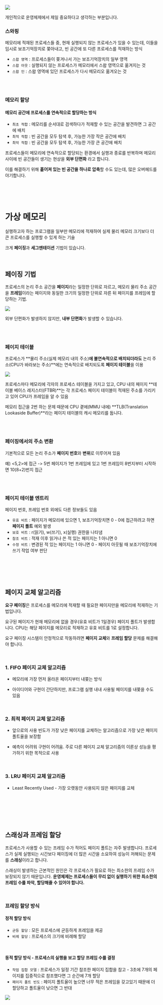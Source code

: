 ![](https://velog.velcdn.com/images/dodo4723/post/088063b5-bc9b-4de9-b6fd-32ab79c4ca26/image.png)

개인적으로 운영체제에서 제일 중요하다고 생각하는 부분입니다.

### 스와핑
메모리에 적재된 프로세스들 중, 현재 실행되지 않는 프로세스가 있을 수 있는데, 이들을 임시로 보조기억장치로 쫒아내고, 빈 공간에 또 다른 프로세스를 적재하는 방식

>
- `스왑 영역` : 프로세스들이 쫒겨나서 가는 보조기억장치의 일부 영역
- `스왑 아웃` : 실행되지 않는 프로세스가 메모리에서 스왑 영역으로 옮겨지는 것
- `스왑 인` : 스왑 영역에 있던 프로세스가 다시 메모리오 옮겨오는 것

<br>
<br>

### 메모리 할당

#### 메모리 공간에 프로세스를 연속적으로 할당하는 방식

>
- `최초 적합` : 메모리를 순서대로 검색하다가 적재할 수 있는 공간을 발견하면 그 공간에 배치
- `최적 적합` : 빈 공간을 모두 탐색 후, 가능한 가장 작은 공간에 배치
- `최악 적합` : 빈 공간을 모두 탐색 후, 가능한 가장 큰 공간에 배치

프로세스들이 메모리에 연속적으로 할당되는 환경에서 실행과 종료를 반복하며 메모리 사이에 빈 공간들이 생기는 현상을 **외부 단편화** 라고 합니다.

이를 해결하기 위해 **흩어져 있는 빈 공간을 하나로 압축**할 수도 있는데, 많은 오버헤드를 야기합니다.

<br>
<br>
<br>

# 가상 메모리
실행하고자 하는 프로그램을 일부만 메모리에 적재하여 실제 물리 메모리 크기보다 더 큰 프로세스를 실행할 수 있게 하는 기술

크게 **페이징**과 **세그멘테이션** 기법이 있습니다.

<br>

## 페이징 기법
프로세스의 논리 주소 공간을 **페이지**라는 일정한 단위로 자르고, 메모리 물리 주소 공간을 **프레임**이라는 페이지와 동일한 크기의 일정한 단위로 자른 뒤 페이지를 프레임에 할당하는 기법.

![](https://velog.velcdn.com/images/dodo4723/post/59e912bf-1a52-436b-975f-ee356a9b0f24/image.jpg)


외부 단편화가 발생하지 않지만, **내부 단편화**가 발생할 수 있습니다.

<br>
<br>

### 페이지 테이블
프로세스가 **물리 주소(실제 메모리 내의 주소)**에 불연속적으로 배치되더라도** 논리 주소(CPU가 바라보는 주소)**에는 연속적으로 배치되도록 **페이지 테이블**을 이용

![](https://velog.velcdn.com/images/dodo4723/post/7e3c5c92-c70c-4128-aef5-39a13804146a/image.jpg)


프로세스마다 메모리에 각자의 프로세스 테이블을 가지고 있고, CPU 내의 페이지 **테이블 베이스 레지스터(FTBR)**는 각 프로세스 페이지 테이블이 적재된 주소를 가리키고 있어 CPU가 프레임을 알 수 있음

메모리 접근을 2번 하는 문제 때문에 CPU 곁에(MMU 내에) **TLB(Translation Lookaside Buffer)**라는 페이지 테이블의 캐시 메모리를 둡니다.

<br>
<br>

### 페이징에서의 주소 변환

기본적으로 모든 논리 주소가 **페이지 번호**와 **변위**로 이루어져 있음

예) <5,2>에 접근 -> 5번 페이지가 1번 프레임에 있고 1번 프레임이 8번지부터 시작하면 10(8+2)번지 접근

<br>
<br>

### 페이지 테이블 엔트리

페이지 번호, 프레임 번호 외에도 다른 정보들도 있음

>
- `유효 비트` : 페이지가 메모리에 있으면 1, 보조기억장치면 0 - 0에 접근하려고 하면 **페이지 폴트** 예외 발생
- `보호 비트` : r(읽기), w(쓰기), x(실행) 권한을 나타냄
- `참조 비트` : 적재 이후 읽거나 쓴 적 있는 페이지는 1 아니면 0
- `수정 비트` : 변경된 적 있는 페이지는 1 아니면 0 - 페이지 아웃될 때 보조기억장치에 쓰기 작업 여부 판단

<br>
<br>
<br>
<br>

## 페이지 교체 알고리즘

**요구 페이징**은 프로세스를 메모리에 적재할 때 필요한 페이지만을 메모리에 적재하는 기법입니다.

요구된 페이지가 현재 메모리에 없을 경우(유효 비트가 1일경우) 페이지 폴트가 발생합니다. CPU는 해당 페이지를 메모리로 적재하고 유효 비트를 1로 설정합니다.

요구 페이징 시스템이 안정적으로 작동하려면 **페이지 교체**와 **프레임 할당** 문제를 해결해야 합니다.

<br>

### 1. FIFO 페이지 교체 알고리즘
- 메모리에 가장 먼저 올라온 페이지부터 내쫒는 방식

- 아이디어와 구현이 간단하지만, 프로그램 실행 내내 사용될 페이지를 내쫒을 수도 있음

<br>

### 2. 최적 페이지 교체 알고리즘
- 앞으로의 사용 빈도가 가장 낮은 페이지를 교체하는 알고리즘으로 가장 낮은 페이지 폴트율을 보장함

- 예측이 어려워 구현이 어려움. 주로 다른 페이지 교체 알고리즘의 이론상 성능을 평가하기 위한 목적으로 사용

<br>

### 3. LRU 페이지 교체 알고리즘
- Least Recently Used - 가장 오랫동안 사용되지 않은 페이지를 교체

<br>
<br>
<br>
<br>
<br>

## 스래싱과 프레임 할당
프로세스가 사용할 수 있는 프레임 수가 적어도 페이지 폴트는 자주 발생합니다. 프로세스가 실제 실행되는 시간보다 페이징에 더 많은 시간을 소요하여 성능이 저해되는 문제를 **스래싱**이라고 합니다.

스래싱이 발생하는 근본적인 원인은 각 프로세스가 필요로 하는 최소한의 프레임 수가 보장되지 않기 때문입니다. **운영체제는 프로세스들이 무리 없이 실행하기 위한 최소한의 프레임 수를 파악, 할당해줄 수 있어야 합니다.**

<br>


### 프레임 할당 방식

#### 정적 할당 방식

>
- `균등 할당` : 모든 프로세스에 균등하게 프레임을 제공
- `비례 할당` : 프로세스의 크기에 비례해 할당

<br>

#### 동적 할당 방식 - 프로세스의 실행을 보고 할당 프레임 수를 결정

>
- `작업 집합 모델` : 프로세스가 일정 기간 참조한 페이지 집합을 참고 - 3초에 7개의 페이지를 집중적으로 참조했다면 그 순간에 7개 할당
- `페이지 폴트 빈도` : 페이지 폴트율이 높으면 너무 적은 프레임을 갖고있기 때문에 더 할당하고 폴트율이 낮으면 그 반대

![](https://velog.velcdn.com/images/dodo4723/post/dfe0418c-bc72-4b4a-b5a4-42055dd8db8a/image.png)
